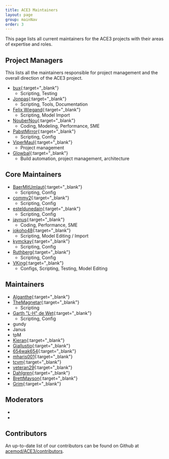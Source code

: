 ```yaml
---
title: ACE3 Maintainers
layout: page
group: mainNav
order: 3
---
```


This page lists all current maintainers for the ACE3 projects with their areas of expertise and roles.

## Project Managers

This lists all the maintainers responsible for project management and the overall direction of the ACE3 project.

- [bux](https://github.com/bux){:target="_blank"}
  - Scripting, Testing
- [Jonpas](https://github.com/Jonpas){:target="_blank"}
  - Scripting, Tools, Documentation
- [Felix Wiegand](https://github.com/koffeinflummi){:target="_blank"}
  - Scripting, Model Import
- [NouberNou](https://github.com/Noubernou){:target="_blank"}
  - Coding, Modeling, Performance, SME
- [PabstMirror](https://github.com/PabstMirror){:target="_blank"}
  - Scripting, Config
- [ViperMaul](https://github.com/vipermaul){:target="_blank"}
  - Project management
- [Glowbal](https://github.com/thojkooi){:target="_blank"}
  - Build automation, project management, architecture

## Core Maintainers

- [BaerMitUmlaut](https://github.com/BaerMitUmlaut){:target="_blank"}
  - Scripting, Config
- [commy2](https://github.com/commy2){:target="_blank"}
  - Scripting, Config
- [esteldunedain](https://github.com/esteldunedain){:target="_blank"}
  - Scripting, Config
- [jaynus](https://github.com/jaynus){:target="_blank"}
  - Coding, Performance, SME
- [jokoho48](https://github.com/jokoho48){:target="_blank"}
  - Scripting, Model Editing / Import
- [kymckay](https://github.com/kymckay){:target="_blank"}
  - Scripting, Config
- [Ruthberg](https://github.com/ulteq){:target="_blank"}
  - Scripting, Config
- [VKing](https://github.com/VKing6){:target="_blank"}
  - Configs, Scripting, Testing, Model Editing

## Maintainers

- [Alganthe](https://github.com/alganthe){:target="_blank"}
- [TheMagnetar](https://github.com/TheMagnetar){:target="_blank"}
  - Scripting
- [Garth "L-H" de Wet](https://github.com/CorruptedHeart){:target="_blank"}
  - Scripting, Config
- gundy
- Janus
- tpM
- [Kieran](https://github.com/kieran-s){:target="_blank"}
- [Giallustio](https://github.com/Giallustio){:target="_blank"}
- [654wak654](https://github.com/654wak654){:target="_blank"}
- [mharis001](https://github.com/mharis001){:target="_blank"}
- [tcvm](https://github.com/TheCandianVendingMachine){:target="_blank"}
- [veteran29](https://github.com/veteran29){:target="_blank"}
- [Dahlgren](https://github.com/Dahlgren){:target="_blank"}
- [BrettMayson](https://github.com/BrettMayson){:target="_blank"}
- [Grim](https://github.com/LinkIsGrim){:target="_blank"}

## Moderators

-
-

## Contributors

An up-to-date list of our contributors can be found on Github at [acemod/ACE3/contributors](https://github.com/acemod/ACE3/graphs/contributors).
